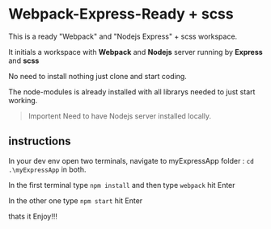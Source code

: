 # Webpack-Express-Ready + scss

This is a ready "Webpack" and "Nodejs Express" + scss workspace.

It initials a workspace with **Webpack** and **Nodejs** server running by **Express** and **scss**

No need to install nothing just clone and start coding.

The node-modules is already installed with all librarys needed to just start working.

>Importent Need to have Nodejs server installed locally.

## instructions


In your dev env open two terminals, navigate to myExpressApp folder : ```` cd .\myExpressApp ````  in both.

In the first terminal type ````npm install```` and then  type ````webpack```` hit Enter

In the other one type ````npm start```` hit Enter

thats it Enjoy!!! 
